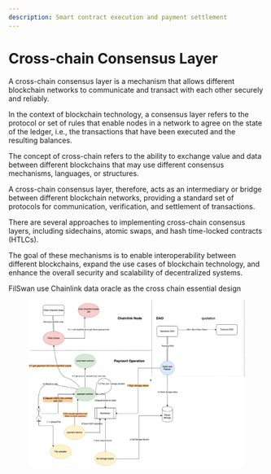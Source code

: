 ```yaml
---
description: Smart contract execution and payment settlement
---
```


# Cross-chain Consensus Layer

A cross-chain consensus layer is a mechanism that allows different blockchain networks to communicate and transact with each other securely and reliably.

In the context of blockchain technology, a consensus layer refers to the protocol or set of rules that enable nodes in a network to agree on the state of the ledger, i.e., the transactions that have been executed and the resulting balances.

The concept of cross-chain refers to the ability to exchange value and data between different blockchains that may use different consensus mechanisms, languages, or structures.

A cross-chain consensus layer, therefore, acts as an intermediary or bridge between different blockchain networks, providing a standard set of protocols for communication, verification, and settlement of transactions.

There are several approaches to implementing cross-chain consensus layers, including sidechains, atomic swaps, and hash time-locked contracts (HTLCs).

The goal of these mechanisms is to enable interoperability between different blockchains, expand the use cases of blockchain technology, and enhance the overall security and scalability of decentralized systems.



FilSwan use Chainlink data oracle as the cross chain essential design

<figure><img src="../../.gitbook/assets/image (1).png" alt=""><figcaption></figcaption></figure>

